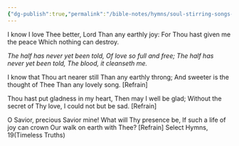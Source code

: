 ```yaml
---
{"dg-publish":true,"permalink":"/bible-notes/hymns/soul-stirring-songs-and-hymns/i-know-i-love-thee-better-lord/","title":"I Know I Love Thee Better, Lord"}
---
```



I know I love Thee better, Lord
Than any earthly joy:
For Thou hast given me the peace
Which nothing can destroy.

*The half has never yet been told,
Of love so full and free;
The half has never yet been told,
The blood, it cleanseth me.*

I know that Thou art nearer still
Than any earthly throng;
And sweeter is the thought of Thee
Than any lovely song. [Refrain]

Thou hast put gladness in my heart,
Then may I well be glad;
Without the secret of Thy love,
I could not but be sad. [Refrain]

O Savior, precious Savior mine!
What will Thy presence be,
If such a life of joy can crown
Our walk on earth with Thee? [Refrain]
Select Hymns, 19(Timeless Truths)